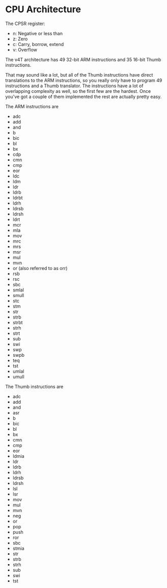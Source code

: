 # CPU Architecture

The CPSR register:

-   n: Negative or less than
-   z: Zero
-   c: Carry, borrow, extend
-   v: Overflow

The v4T architecture has 49 32-bit ARM instructions and 35 16-bit Thumb
instructions.

That may sound like a lot, but all of the Thumb instructions have direct
translations to the ARM instructions, so you really only have to program 49
instructions and a Thumb translator. The instructions have a lot of overlapping
complexity as well, so the first few are the hardest. Once you've got a couple
of them implemented the rest are actually pretty easy.

The ARM instructions are

-   adc
-   add
-   and
-   b
-   bic
-   bl
-   bx
-   cdp
-   cmn
-   cmp
-   eor
-   ldc
-   ldm
-   ldr
-   ldrb
-   ldrbt
-   ldrh
-   ldrsb
-   ldrsh
-   ldrt
-   mcr
-   mla
-   mov
-   mrc
-   mrs
-   msr
-   mul
-   mvn
-   or (also referred to as orr)
-   rsb
-   rsc
-   sbc
-   smlal
-   smull
-   stc
-   stm
-   str
-   strb
-   strbt
-   strh
-   strt
-   sub
-   swi
-   swp
-   swpb
-   teq
-   tst
-   umlal
-   umull

The Thumb instructions are

-   adc
-   add
-   and
-   asr
-   b
-   bic
-   bl
-   bx
-   cmn
-   cmp
-   eor
-   ldmia
-   ldr
-   ldrb
-   ldrh
-   ldrsb
-   ldrsh
-   lsl
-   lsr
-   mov
-   mul
-   mvn
-   neg
-   or
-   pop
-   push
-   ror
-   sbc
-   stmia
-   str
-   strb
-   strh
-   sub
-   swi
-   tst
